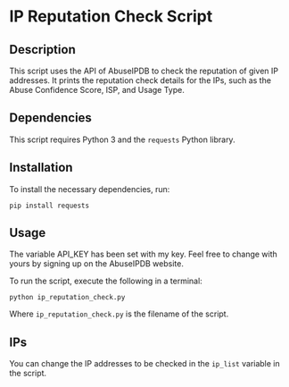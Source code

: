 # IP Reputation Check Script

## Description

This script uses the API of AbuseIPDB to check the reputation of given IP addresses. It prints the reputation check details for the IPs, such as the Abuse Confidence Score, ISP, and Usage Type.

## Dependencies

This script requires Python 3 and the `requests` Python library. 

## Installation

To install the necessary dependencies, run:

```
pip install requests
```

## Usage

The variable API_KEY has been set with my key. Feel free to change with yours by signing up on the AbuseIPDB website.

To run the script, execute the following in a terminal:

```
python ip_reputation_check.py
```

Where `ip_reputation_check.py` is the filename of the script.

## IPs

You can change the IP addresses to be checked in the `ip_list` variable in the script. 